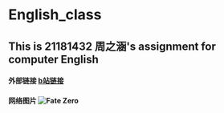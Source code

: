# English_class
## This is 21181432 周之涵's assignment for computer English

#### 外部链接 [b站链接](http://www.bilibili.com/)
#### 网络图片 ![Fate Zero](https://gimg2.baidu.com/image_search/src=http%3A%2F%2Fb-ssl.duitang.com%2Fuploads%2Fitem%2F201302%2F08%2F20130208100624_NjE4S.thumb.700_0.jpeg&refer=http%3A%2F%2Fb-ssl.duitang.com&app=2002&size=f9999,10000&q=a80&n=0&g=0n&fmt=jpeg?sec=1622280072&t=386a623d8c336993e9b40d293bf67e2b)
